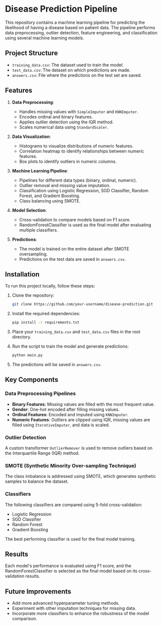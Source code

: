 # Disease Prediction Pipeline

This repository contains a machine learning pipeline for predicting the likelihood of having a disease based on patient data. The pipeline performs data preprocessing, outlier detection, feature engineering, and classification using several machine learning models.

## Project Structure

- `training_data.csv`: The dataset used to train the model.
- `test_data.csv`: The dataset on which predictions are made.
- `answers.csv`: File where the predictions on the test set are saved.

## Features

1. **Data Preprocessing**:
    - Handles missing values with `SimpleImputer` and `KNNImputer`.
    - Encodes ordinal and binary features.
    - Applies outlier detection using the IQR method.
    - Scales numerical data using `StandardScaler`.

2. **Data Visualization**:
    - Histograms to visualize distributions of numeric features.
    - Correlation heatmap to identify relationships between numeric features.
    - Box plots to identify outliers in numeric columns.

3. **Machine Learning Pipeline**:
    - Pipelines for different data types (binary, ordinal, numeric).
    - Outlier removal and missing value imputation.
    - Classification using Logistic Regression, SGD Classifier, Random Forest, and Gradient Boosting.
    - Class balancing using SMOTE.

4. **Model Selection**:
    - Cross-validation to compare models based on F1 score.
    - RandomForestClassifier is used as the final model after evaluating multiple classifiers.

5. **Predictions**:
    - The model is trained on the entire dataset after SMOTE oversampling.
    - Predictions on the test data are saved in `answers.csv`.

## Installation

To run this project locally, follow these steps:

1. Clone the repository:
    ```bash
    git clone https://github.com/your-username/disease-prediction.git
    ```

2. Install the required dependencies:
    ```bash
    pip install -r requirements.txt
    ```

3. Place your `training_data.csv` and `test_data.csv` files in the root directory.

4. Run the script to train the model and generate predictions:
    ```bash
    python main.py
    ```

5. The predictions will be saved in `answers.csv`.

## Key Components

### Data Preprocessing Pipelines

- **Binary Features**: Missing values are filled with the most frequent value.
- **Gender**: One-hot encoded after filling missing values.
- **Ordinal Features**: Encoded and imputed using `KNNImputer`.
- **Numeric Features**: Outliers are clipped using IQR, missing values are filled using `IterativeImputer`, and data is scaled.

### Outlier Detection

A custom transformer `OutlierRemover` is used to remove outliers based on the Interquartile Range (IQR) method.

### SMOTE (Synthetic Minority Over-sampling Technique)

The class imbalance is addressed using SMOTE, which generates synthetic samples to balance the dataset.

### Classifiers

The following classifiers are compared using 5-fold cross-validation:
- Logistic Regression
- SGD Classifier
- Random Forest
- Gradient Boosting

The best performing classifier is used for the final model training.

## Results

Each model's performance is evaluated using F1 score, and the RandomForestClassifier is selected as the final model based on its cross-validation results.

## Future Improvements

- Add more advanced hyperparameter tuning methods.
- Experiment with other imputation techniques for missing data.
- Incorporate more classifiers to enhance the robustness of the model comparison.
